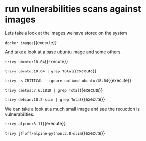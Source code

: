 # run vulnerabilities scans against images

Lets take a look at the images we have stored on the system

`docker images`{{execute}}

And take a look at a base ubuntu image and some others.



`trivy ubuntu:18.04`{{execute}}

`trivy ubuntu:18.04 | grep Total`{{execute}}

`trivy -s CRITICAL --ignore-unfixed ubuntu:18.04`{{execute}}



`trivy centos:7.6.1810 | grep Total`{{execute}}

`trivy debian:10.2-slim | grep Total`{{execute}}

We can take a look at a much small image and see the reduction is vulnerabilities.

`trivy alpine:3.11`{{execute}}

`trivy jfloff/alpine-python:3.8-slim`{{execute}}

